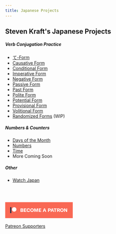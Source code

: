 ```yaml
---
title: Japanese Projects
---
```


## Steven Kraft's Japanese Projects

##### Verb Conjugation Practice

* [て-Form](./teform)
* [Causative Form](./causativeform)
* [Conditional Form](./conditionalform)
* [Imperative Form](./imperativeform)
* [Negative Form](./negativeform)
* [Passive Form](./passiveform)
* [Past Form](./pastform)
* [Polite Form](./politeform)
* [Potential Form](./potentialform)
* [Provisional Form](./provisionalform)
* [Volitional Form](./volitionalform)
* [Randomized Forms](./randomize) (WIP)

##### Numbers & Counters
* [Days of the Month](./days)
* [Numbers](./numbers)
* [Time](./time)
* More Coming Soon

##### Other
* [Watch Japan](https://watchjapan.steven-kraft.com/)

<br><br>

[![Patreon](./img/patreon.png)](https://www.patreon.com/stevenkraft)

[Patreon Supporters](patreon.html)
